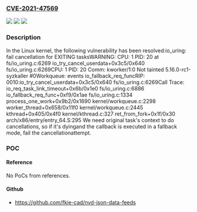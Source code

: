### [CVE-2021-47569](https://cve.mitre.org/cgi-bin/cvename.cgi?name=CVE-2021-47569)
![](https://img.shields.io/static/v1?label=Product&message=Linux&color=blue)
![](https://img.shields.io/static/v1?label=Version&message=89b263f6d56e%3C%203d2a1e68fd99%20&color=brighgreen)
![](https://img.shields.io/static/v1?label=Vulnerability&message=n%2Fa&color=brighgreen)

### Description

In the Linux kernel, the following vulnerability has been resolved:io_uring: fail cancellation for EXITING tasksWARNING: CPU: 1 PID: 20 at fs/io_uring.c:6269 io_try_cancel_userdata+0x3c5/0x640 fs/io_uring.c:6269CPU: 1 PID: 20 Comm: kworker/1:0 Not tainted 5.16.0-rc1-syzkaller #0Workqueue: events io_fallback_req_funcRIP: 0010:io_try_cancel_userdata+0x3c5/0x640 fs/io_uring.c:6269Call Trace: <TASK> io_req_task_link_timeout+0x6b/0x1e0 fs/io_uring.c:6886 io_fallback_req_func+0xf9/0x1ae fs/io_uring.c:1334 process_one_work+0x9b2/0x1690 kernel/workqueue.c:2298 worker_thread+0x658/0x11f0 kernel/workqueue.c:2445 kthread+0x405/0x4f0 kernel/kthread.c:327 ret_from_fork+0x1f/0x30 arch/x86/entry/entry_64.S:295 </TASK>We need original task's context to do cancellations, so if it's dyingand the callback is executed in a fallback mode, fail the cancellationattempt.

### POC

#### Reference
No PoCs from references.

#### Github
- https://github.com/fkie-cad/nvd-json-data-feeds

